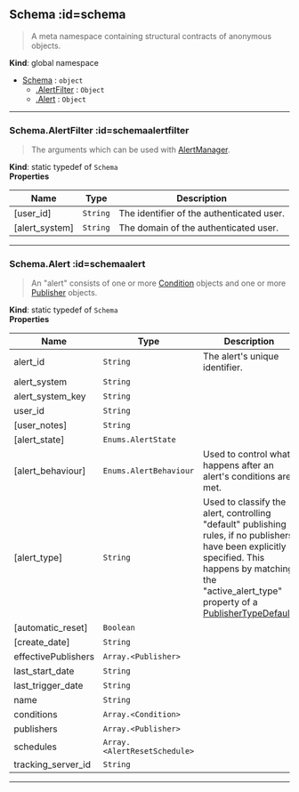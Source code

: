## Schema :id=schema
>A meta namespace containing structural contracts of anonymous objects.

**Kind**: global namespace  

* [Schema](#Schema) : <code>object</code>
    * [.AlertFilter](#SchemaAlertFilter) : <code>Object</code>
    * [.Alert](#SchemaAlert) : <code>Object</code>


* * *

### Schema.AlertFilter :id=schemaalertfilter
>The arguments which can be used with [AlertManager](/content/sdk/lib?id=alertmanager).

**Kind**: static typedef of <code>Schema</code>  
**Properties**

| Name | Type | Description |
| --- | --- | --- |
| [user_id] | <code>String</code> | The identifier of the authenticated user. |
| [alert_system] | <code>String</code> | The domain of the authenticated user. |


* * *

### Schema.Alert :id=schemaalert
>An "alert" consists of one or more [Condition](Condition) objects and one or more
[Publisher](Publisher) objects.

**Kind**: static typedef of <code>Schema</code>  
**Properties**

| Name | Type | Description |
| --- | --- | --- |
| alert_id | <code>String</code> | The alert's unique identifier. |
| alert_system | <code>String</code> |  |
| alert_system_key | <code>String</code> |  |
| user_id | <code>String</code> |  |
| [user_notes] | <code>String</code> |  |
| [alert_state] | <code>Enums.AlertState</code> |  |
| [alert_behaviour] | <code>Enums.AlertBehaviour</code> | Used to control what happens after an alert's conditions are met. |
| [alert_type] | <code>String</code> | Used to classify the alert, controlling "default" publishing rules, if no publishers have been explicitly specified. This happens by matching the "active_alert_type" property of a [PublisherTypeDefault](PublisherTypeDefault). |
| [automatic_reset] | <code>Boolean</code> |  |
| [create_date] | <code>String</code> |  |
| effectivePublishers | <code>Array.&lt;Publisher&gt;</code> |  |
| last_start_date | <code>String</code> |  |
| last_trigger_date | <code>String</code> |  |
| name | <code>String</code> |  |
| conditions | <code>Array.&lt;Condition&gt;</code> |  |
| publishers | <code>Array.&lt;Publisher&gt;</code> |  |
| schedules | <code>Array.&lt;AlertResetSchedule&gt;</code> |  |
| tracking_server_id | <code>String</code> |  |


* * *

